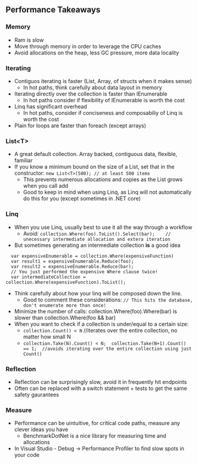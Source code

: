 ﻿## Performance Takeaways

### Memory
* Ram is slow
* Move through memory in order to leverage the CPU caches
* Avoid allocations on the heap, less GC pressure, more data locality 

### Iterating
* Contiguos iterating is faster (List, Array, of structs when it makes sense)
	* In hot paths, think carefully about data layout in memory
* Iterating directly over the collection is faster than IEnumerable
	* In hot paths consider if flexibility of IEnumerable is worth the cost
* Linq has significant overhead
	* In hot paths, consider if conciseness and composabiliy of Linq is worth the cost
* Plain for loops are faster than foreach (except arrays)


### List\<T\>
* A great default collection. Array backed, contiguous data, flexible, familiar
* If you know a minimum bound on the size of a List, set that in the constructor:  `new List<T>(500); // at least 500 items`
  * This prevents numerous allocations and copies as the List grows when you call add
  * Good to keep in mind when using Linq, as Linq will not automatically do this for you (except sometimes in .NET core)

### Linq
* When you use Linq, usually best to use it all the way through a workflow
  *  Avoid: `collection.Where(foo).ToList().Select(bar);    // unecessary intermediate allocation and extera iteration`
* But sometimes generating an intermediate collection **is** a good idea
```  
  var expensiveEnumerable = collection.Where(expensiveFunction)
  var result1 = expensiveEnumerable.Reduce(foo);
  var result2 = expensiveEnumerable.Reduce(bar);
  // You just performed the expensive Where clause twice!
  var intermediateCollection = collection.Where(expensiveFunction).ToList();
```
* Think carefully about how your linq will be composed down the line. 
	* Good to comment these considerations:  `// This hits the database, don't enumerate more than once!`
*  Minimize the number of calls:  collection.Where(foo).Where(bar) is slower than collection.Where(foo && bar)
*  When you want to check if a collection is under/equal to a certain size:
	* `collection.Count() < N` //iterates over the entire collection, no matter how small N
    * `collection.Take(N).Count() < N;  collection.Take(N+1).Count() == 1;  //avoids iterating over the entire collection using just Count()`

### Reflection
* Reflection can be surprisingly slow, avoid it in frequently hit endpoints
* Often can be replaced with a switch statement + tests to get the same safety gaurantees

### Measure
* Performance can be uintuitive, for critical code paths, measure any clever ideas you have
   * BenchmarkDotNet is a nice library for measuring time and allocations
* In Visual Studio - Debug -> Performance Profiler to find slow spots in your code


